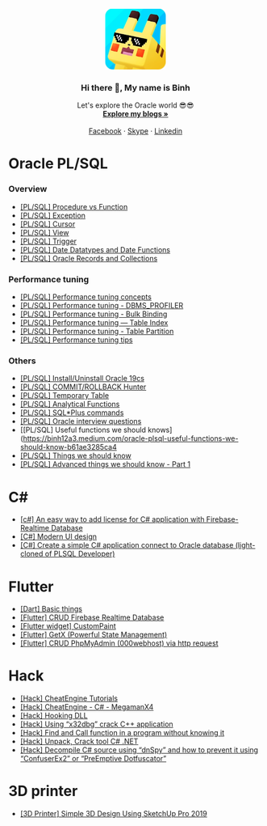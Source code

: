 <!-- PROJECT LOGO -->
<br />
<div align="center">
  <a href="https://github.com/othneildrew/Best-README-Template">
    <img src="https://github.com/binh12A3/HinhAnhDemo/blob/main/pikachu.jpg" alt="Logo" width="120" height="120">
  </a>

  <h3 align="center">Hi there 👋, My name is Binh</h3>

  <p align="center">
    Let's explore the Oracle world 😎😎
    <br />
    <a href="https://binh12a3.medium.com/"><strong>Explore my blogs »</strong></a>
    <br />
    <br />
    <a href="https://www.facebook.com/binh12A3">Facebook</a>
    ·
    <a href="https://join.skype.com/invite/FyglTiz84BS9">Skype</a>
    ·
    <a href="https://www.linkedin.com/in/binh12a3/">Linkedin</a>
  </p>
</div>


# Oracle PL/SQL

### Overview
* [[PL/SQL] Procedure vs Function](https://binh12a3.medium.com/pl-sql-procedure-vs-function-c3ef9811fca7)
* [[PL/SQL] Exception](https://binh12a3.medium.com/pl-sql-exception-c211a3d69236)
* [[PL/SQL] Cursor](https://binh12a3.medium.com/pl-sql-cursor-ed85624a0fca)
* [[PL/SQL] View](https://binh12a3.medium.com/pl-sql-view-66a7f00007fe)
* [[PL/SQL] Trigger](https://binh12a3.medium.com/pl-sql-trigger-ec0726475a5a)
* [[PL/SQL] Date Datatypes and Date Functions](https://binh12a3.medium.com/pl-sql-date-datatypes-and-date-functions-1682827ad7f9)
* [[PL/SQL] Oracle Records and Collections](https://binh12a3.medium.com/pl-sql-oracl-records-and-collections-fc2337db87b7)

### Performance tuning
* [[PL/SQL] Performance tuning concepts](https://binh12a3.medium.com/pl-sql-performance-tuning-concepts-a3511f8fde16)
* [[PL/SQL] Performance tuning - DBMS_PROFILER](https://binh12a3.medium.com/pl-sql-performance-tuning-dbms-profiler-5335daa0edb9)
* [[PL/SQL] Performance tuning - Bulk Binding](https://binh12a3.medium.com/pl-sql-performance-tuning-bulk-binding-622e3663a424)
* [[PL/SQL] Performance tuning — Table Index](https://binh12a3.medium.com/pl-sql-performance-tuning-table-index-and-hints-a5c537d16d99)
* [[PL/SQL] Performance tuning - Table Partition](https://binh12a3.medium.com/pl-sql-performance-tuning-table-partition-64dabb921cc5)
* [[PL/SQL] Performance tuning tips](https://binh12a3.medium.com/pl-sql-performance-tuning-tips-6edd517e3bc7)

### Others
* [[PL/SQL] Install/Uninstall Oracle 19cs](https://binh12a3.medium.com/pl-sql-install-uninstall-oracle-19c-aaa1da667b5d)
* [[PL/SQL] COMMIT/ROLLBACK Hunter](https://binh12a3.medium.com/pl-sql-commit-rollback-hunter-2819304f6a9a5)
* [[PL/SQL] Temporary Table](https://binh12a3.medium.com/pl-sql-temporary-table-f9363bfd5382)
* [[PL/SQL] Analytical Functions](https://binh12a3.medium.com/pl-sql-analytical-functions-80d3424445e6)
* [[PL/SQL] SQL*Plus commands](https://binh12a3.medium.com/pl-sql-sql-plus-commands-64458ed0a9c3)
* [[PL/SQL] Oracle interview questions](https://binh12a3.medium.com/pl-sql-oracle-interview-questions-c167d6023e13)
* [[PL/SQL] Useful functions we should knows](https://binh12a3.medium.com/oracle-plsql-useful-functions-we-should-know-b61ae3285ca4
* [[PL/SQL] Things we should know](https://binh12a3.medium.com/pl-sql-things-we-should-know-1523e387a0d6)
* [[PL/SQL] Advanced things we should know - Part 1](https://binh12a3.medium.com/oracle-pl-sql-advanced-things-we-should-know-part-1-a70858dab0c9)

# C#
* [[c#] An easy way to add license for C# application with Firebase-Realtime Database](https://binh12a3.medium.com/the-easy-way-to-add-license-for-c-application-with-firebase-realtime-database-a13ede04ceb0)
* [[C#] Modern UI design](https://binh12a3.medium.com/c-modern-ui-design-4c4db8f483a1)
* [[C#] Create a simple C# application connect to Oracle database (light-cloned of PLSQL Developer)](https://binh12a3.medium.com/create-a-simple-c-application-connect-to-oracle-database-light-clone-of-plsql-developer-cf3b8e129d97)

# Flutter
* [[Dart] Basic things](https://binh12a3.medium.com/dart-flutter-basic-things-3e49b30ec69a)
* [[Flutter] CRUD Firebase Realtime Database](https://binh12a3.medium.com/flutter-crud-firebase-realtime-database-2a806f142dc0)
* [[Flutter widget] CustomPaint](https://binh12a3.medium.com/flutter-widget-custompaint-85cbc49028b7)
* [[Flutter] GetX (Powerful State Management)](https://binh12a3.medium.com/flutter-getx-powerful-state-management-3c7415cdbc20)
* [[Flutter] CRUD PhpMyAdmin (000webhost) via http request](https://binh12a3.medium.com/flutter-crud-phpmyadmin-000webhost-via-http-request-80a21c2a6ff6)
  
# Hack
* [[Hack] CheatEngine Tutorials](https://binh12a3.medium.com/cheatengine-tutorials-689f86a28d07)
* [[Hack] CheatEngine - C# - MegamanX4](https://binh12a3.medium.com/cheatengine-c-megamanx4-e027fba501b0)
* [[Hack] Hooking DLL](https://binh12a3.medium.com/hack-hooking-dll-f48e93fce722)
* [[Hack] Using “x32dbg” crack C++ application](https://binh12a3.medium.com/hack-using-x32dbg-crack-c-application-d7fd4ec91afa)
* [[Hack] Find and Call function in a program without knowing it](https://binh12a3.medium.com/hack-find-and-call-function-in-a-program-without-knowing-it-3168f90d9794)
* [[Hack] Unpack, Crack tool C# .NET](https://binh12a3.medium.com/hack-unpack-crack-tool-c-net-a976a24a9b66)
* [[Hack] Decompile C# source using “dnSpy” and how to prevent it using “ConfuserEx2” or “PreEmptive Dotfuscator”](https://binh12a3.medium.com/hack-decompile-c-source-using-dnspy-1d6a077801f8) 

# 3D printer
* [[3D Printer] Simple 3D Design Using SketchUp Pro 2019](https://binh12a3.medium.com/3d-printer-simple-3d-design-using-sketchup-pro-2019-2da72038c7e9)


<!--
**binh12A3/binh12A3** is a ✨ _special_ ✨ repository because its `README.md` (this file) appears on your GitHub profile.

Here are some ideas to get you started:

- 🔭 I’m currently working on ...
- 🌱 I’m currently learning ...
- 👯 I’m looking to collaborate on ...
- 🤔 I’m looking for help with ...
- 💬 Ask me about ...
- 📫 How to reach me: ...
- 😄 Pronouns: ...
- ⚡ Fun fact: ...
-->
